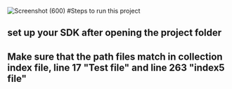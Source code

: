 ![Screenshot (600)](https://github.com/user-attachments/assets/ec0c8700-cb82-4698-98b9-d8eee35c4ca9)
#Steps to run this project
## set up your SDK after opening the project folder
## Make sure that the path files match in collection index file, line 17 "Test file" and line 263 "index5 file"
